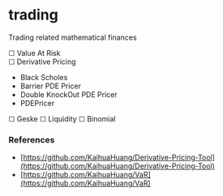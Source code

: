 # trading
Trading related mathematical finances

☐ Value At Risk  
☐ Derivative  Pricing
 - Black Scholes
 - Barrier PDE Pricer
 - Double KnockOut PDE Pricer
 - PDEPricer

☐ Geske
☐ Liquidity
☐ Binomial
### References
* [https://github.com/KaihuaHuang/Derivative-Pricing-Tool](https://github.com/KaihuaHuang/Derivative-Pricing-Tool)
* [https://github.com/KaihuaHuang/VaR](https://github.com/KaihuaHuang/VaR)